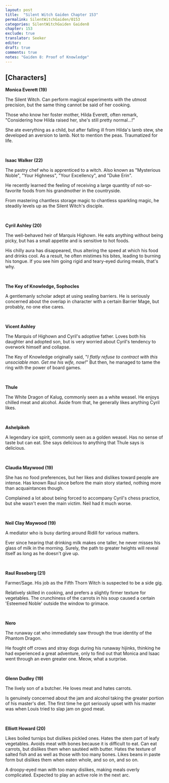 ```yaml
---
layout: post
title:  "Silent Witch Gaiden Chapter 153"
permalink: SilentWitchGaiden/0153
categories: SilentWitchGaiden Gaiden8
chapter: 153
exclude: true
translator: Seeker
editor: 
draft: true
comments: true
notes: "Gaiden 8: Proof of Knowledge"
---
```

<h2>[Characters]</h2>

**Monica Everett (19)**

The Silent Witch. Can perform magical experiments with the utmost precision, but the same thing cannot be said of her cooking.

Those who know her foster mother, Hilda Everett, often remark, "Considering how Hilda raised her, she's still pretty normal...!"

She ate everything as a child, but after falling ill from Hilda's lamb stew, she developed an aversion to lamb. Not to mention the peas. Traumatized for life.

<br/>

**Isaac Walker (22)**

The pastry chef who is apprenticed to a witch. Also known as "Mysterious Noble", "Your Highness", "Your Excellency", and "Duke Erin".

He recently learned the feeling of receiving a large quantity of not-so-favorite foods from his grandmother in the countryside.

From mastering chantless storage magic to chantless sparkling magic, he steadily levels up as the Silent Witch's disciple.

<br/>

**Cyril Ashley (20)**

The well-behaved heir of Marquis Highown. He eats anything without being picky, but has a small appetite and is sensitive to hot foods.

His chilly aura has disappeared, thus altering the speed at which his food and drinks cool. As a result, he often mistimes his bites, leading to burning his tongue. If you see him going rigid and teary-eyed during meals, that's why.

<br/>

**The Key of Knowledge, Sophocles**

A gentlemanly scholar adept at using sealing barriers. He is seriously concerned about the overlap in character with a certain Barrier Mage, but probably, no one else cares.

<br/>

**Vicent Ashley**

The Marquis of Highown and Cyril's adoptive father. Loves both his daughter and adopted son, but is very worried about Cyril's tendency to overwork himself and collapse.

The Key of Knowledge originally said, "*I flatly refuse to contract with this unsociable man. Get me his wife, now!*" But then, he managed to tame the ring with the power of board games.

<br/>

**Thule**

The White Dragon of Kalug, commonly seen as a white weasel. He enjoys chilled meat and alcohol. Aside from that, he generally likes anything Cyril likes.

<br/>

**Ashelpikeh**

A legendary ice spirit, commonly seen as a golden weasel. Has no sense of taste but can eat. She says delicious to anything that Thule says is delicious.

<br/>

**Claudia Maywood (19)**

She has no food preferences, but her likes and dislikes toward people are intense. Has known Raul since before the main story started, nothing more than acquaintances though.

Complained a lot about being forced to accompany Cyril's chess practice, but she wasn't even the main victim. Neil had it much worse.

<br/>

**Neil Clay Maywood (19)**

A mediator who is busy darting around Ridill for various matters.

Ever since hearing that drinking milk makes one taller, he never misses his glass of milk in the morning. Surely, the path to greater heights will reveal itself as long as he doesn't give up.

<br/>

**Raul Roseberg (21)**

Farmer/Sage. His job as the Fifth Thorn Witch is suspected to be a side gig.

Relatively skilled in cooking, and prefers a slightly firmer texture for vegetables. The crunchiness of the carrots in his soup caused a certain 'Esteemed Noble' outside the window to grimace.

<br/>

**Nero**

The runaway cat who immediately saw through the true identity of the Phantom Dragon.

He fought off crows and stray dogs during his runaway hijinks, thinking he had experienced a great adventure, only to find out that Monica and Isaac went through an even greater one. Meow, what a surprise.

<br/>

**Glenn Dudley (19)**

The lively son of a butcher. He loves meat and hates carrots.

Is genuinely concerned about the jam and alcohol taking the greater portion of his master's diet. The first time he got seriously upset with his master was when Louis tried to slap jam on good meat.

<br/>

**Elliott Howard (20)**

Likes boiled turnips but dislikes pickled ones. Hates the stem part of leafy vegetables. Avoids meat with bones because it is difficult to eat. Can eat carrots, but dislikes them when sautéed with butter. Hates the texture of salted fish and as well as those with too many bones. Likes beans in paste form but dislikes them when eaten whole, and so on, and so on.

A droopy-eyed man with too many dislikes, making meals overly complicated. Expected to play an active role in the next arc.
